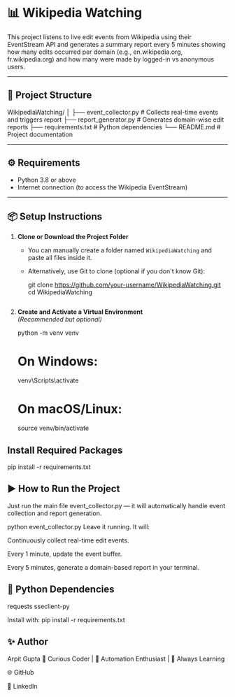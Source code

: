 # 📊 Wikipedia Watching

This project listens to live edit events from Wikipedia using their EventStream API and generates a summary report every 5 minutes showing how many edits occurred per domain (e.g., en.wikipedia.org, fr.wikipedia.org) and how many were made by logged-in vs anonymous users.

---

## 📁 Project Structure

WikipediaWatching/
│
├── event_collector.py # Collects real-time events and triggers report
├── report_generator.py # Generates domain-wise edit reports
├── requirements.txt # Python dependencies
└── README.md # Project documentation


---

## ⚙️ Requirements

- Python 3.8 or above
- Internet connection (to access the Wikipedia EventStream)

---

## 📦 Setup Instructions

1. **Clone or Download the Project Folder**
   - You can manually create a folder named `WikipediaWatching` and paste all files inside it.
   - Alternatively, use Git to clone (optional if you don't know Git):
   
     git clone https://github.com/your-username/WikipediaWatching.git
     cd WikipediaWatching
     ```

2. **Create and Activate a Virtual Environment**  
   *(Recommended but optional)*

   python -m venv venv
   # On Windows:
   venv\Scripts\activate
   # On macOS/Linux:
   source venv/bin/activate

## Install Required Packages

pip install -r requirements.txt

## ▶️ How to Run the Project
Just run the main file event_collector.py — it will automatically handle event collection and report generation.

python event_collector.py
Leave it running. It will:

Continuously collect real-time edit events.

Every 1 minute, update the event buffer.

Every 5 minutes, generate a domain-based report in your terminal.

## 🐍 Python Dependencies
requests
sseclient-py

Install with:
pip install -r requirements.txt

## ✨ Author
Arpit Gupta
🧠 Curious Coder | 🔧 Automation Enthusiast | 🚀 Always Learning

🌐 GitHub

💼 LinkedIn
